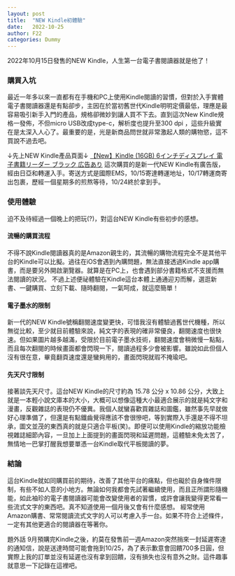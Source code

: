 ```yaml
---
layout: post
title:  "NEW Kindle初體驗"
date:   2022-10-25
author: F22
categories: Dummy
---
```



2022年10月15日發售的NEW Kindle，人生第一台電子書閱讀器就是他了！

### 購買入坑
最近一年多以來一直都有在手機和PC上使用Kindle閱讀的習慣，但對於入手實體電子書閱讀器還是有點卻步，主因在於當初舊世代Kindle明明定價最低，理應是最容易吸引新手入門的產品，規格卻微妙到讓人買不下去。直到這次New Kindle規格一發佈，不但micro USB改成type-c，解析度也提升至300 dpi ，這些升級實在是太深入人心了。最重要的是，光是新商品問世就非常激起人類的購物慾，這不買說不過去吧。

↓先上NEW Kindle產品頁面↓
[【New】Kindle (16GB) 6インチディスプレイ 電子書籍リーダー ブラック 広告あり](https://www.amazon.co.jp/gp/product/B09SWTXTNV/)
這次購買的是新一代NEW Kindle有廣告版，經由日亞和轉運入手。寄送方式是國際EMS，10/15寄達轉運地址，10/17轉運商寄出包裹，歷經一個星期多的煎熬等待，10/24終於拿到手。

### 使用體驗
迫不及待經過一個晚上的把玩(?)，對這台NEW Kindle有些初步的感想。
#### 流暢的購買流程
不得不說Kindle閱讀器真的是Amazon親生的，其流暢的購物流程完全不是其他平台的Kindle可以比擬。過往在iOS會遇到內購問題，無法直接透過Kindle app購書，而是要另外開啟瀏覽器。就算是在PC上，也會遇到部分書籍格式不支援而無法閱讀的狀況。
不過上述便祕體驗在Kindle這台本體上通通迎刃而解，選逛新書、一鍵購買、立刻下載、隨時翻閱，一氣呵成，就這麼簡單！
#### 電子墨水的限制
新一代的NEW Kindle號稱翻閱速度變更快，可惜我沒有體驗過舊世代機種，所以無從比較，至少就目前體驗來說，純文字的表現的確非常優良，翻閱速度也很快速。但如果圖片越多越滿，受限於目前電子墨水技術，翻閱速度會稍微慢一點點，而且每次翻閱的時候畫面都會閃現一下，閱讀過程多少會被影響。雖說如此但個人沒有很在意，畢竟翻頁速度還是蠻夠用的，畫面閃現就瑕不掩瑜吧。
#### 先天尺寸限制
接著談先天尺寸。這台NEW Kindle的尺寸約為 15.78 公分 x 10.86 公分，大致上就是一本輕小說文庫本的大小，大概可以想像這種大小最適合展示的就是純文字和漫畫，反觀雜誌的表現仍不優異。我個人就蠻喜歡買雜誌和圖鑑，雖然事先早就做好心理準備了，但還是有點鐵齒覺得應該不會很慘吧，等到實際入手還是不得不坦承，圖文並茂的東西真的就是只適合平板(笑)。即便可以使用Kindle的縮放功能檢視雜誌細節內容，一旦加上上面提到的畫面閃現和延遲問題，這體驗未免太苦了，無情地一巴掌打醒我想要單憑一台Kindle取代平板閱讀的夢。

### 結論
這台Kindle就如同購買前的期待，改善了其他平台的痛點，但也礙於自身條件限制，有些不如人意的小地方。無論如何我都會先試著繼續使用，而且正所謂形隨機能，如此袖珍的電子書閱讀器可能會改變使用者的習慣，或許會讓我變得更常看一些流式文字的東西吧。真不知道使用一個月後又會有什麼感想。
經常使用Amazon購書、常常閱讀流式文字的人可以考慮入手一台。如果不符合上述條件，一定有其他更適合的閱讀器在等著你。

題外話
9月預購完Kindle之後，約莫在發售前一週Amazon突然捎來一封延遲寄達的通知信，說是送達時間可能會拖到10/25，為了表示歉意會回饋700多日圓，但實際上我的訂單並沒有延遲也沒有拿到回饋，沒有損失也沒有意外之財。這件趣事就意思一下記錄在這裡吧。
